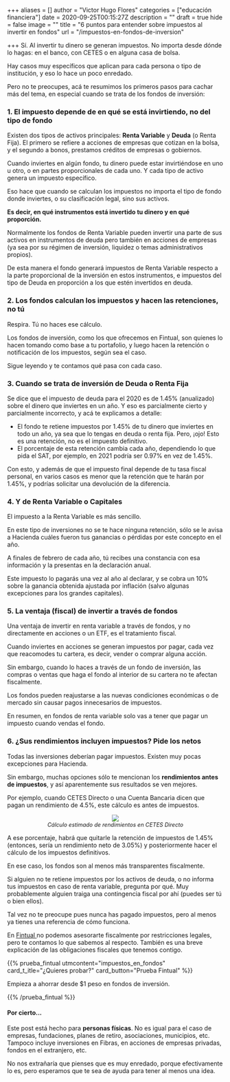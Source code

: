 +++
aliases = []
author = "Victor Hugo Flores"
categories = ["educación financiera"]
date = 2020-09-25T00:15:27Z
description = ""
draft = true
hide = false
image = ""
title = "6 puntos para entender sobre impuestos al invertir en fondos"
url = "/impuestos-en-fondos-de-inversion"

+++
Sí. Al invertir tu dinero se generan impuestos. No importa desde dónde lo hagas: en el banco, con CETES o en alguna casa de bolsa.

Hay casos muy específicos que aplican para cada persona o tipo de institución, y eso lo hace un poco enredado.

Pero no te preocupes, acá te resumimos los primeros pasos para cachar más del tema, en especial cuando se trata de los fondos de inversión:

### 1. El impuesto depende de en qué se está invirtiendo, no del tipo de fondo

Existen dos tipos de activos principales: **Renta Variable** y **Deuda** (o Renta Fija). El primero se refiere a acciones de empresas que cotizan en la bolsa, y el segundo a bonos, prestamos créditos de empresas o gobiernos.

Cuando inviertes en algún fondo, tu dinero puede estar invirtiéndose en uno u otro, o en partes proporcionales de cada uno. Y cada tipo de activo genera un impuesto específico.

Eso hace que cuando se calculan los impuestos no importa el tipo de fondo donde inviertes, o su clasificación legal, sino sus activos.

**Es decir, en qué instrumentos está invertido tu dinero y en qué proporción.**

Normalmente los fondos de Renta Variable pueden invertir una parte de sus activos en instrumentos de deuda pero también en acciones de empresas (ya sea por su régimen de inversión, liquidez o temas administrativos propios).

De esta manera el fondo generará impuestos de Renta Variable respecto a la parte proporcional de la inversión en estos instrumentos, e impuestos del tipo de Deuda en proporción a los que estén invertidos en deuda.

### 2. Los fondos calculan los impuestos y hacen las retenciones, no tú

Respira. Tú no haces ese cálculo.

Los fondos de inversión, como los que ofrecemos en Fintual, son quienes lo hacen tomando como base a tu portafolio, y luego hacen la retención o notificación de los impuestos, según sea el caso.

Sigue leyendo y te contamos qué pasa con cada caso.

### 3. Cuando se trata de inversión de Deuda o Renta Fija

Se dice que el impuesto de deuda para el 2020 es de 1.45% (anualizado) sobre el dinero que inviertes en un año. Y eso es parcialmente cierto y parcialmente incorrecto, y acá te explicamos a detalle:

* El fondo te retiene impuestos por 1.45% de tu dinero que inviertes en todo un año, ya sea que lo tengas en deuda o renta fija. Pero, ¡ojo! Esto es una retención, no es el impuesto definitivo.
* El porcentaje de esta retención cambia cada año, dependiendo lo que pida el SAT, por ejemplo, en 2021 podría ser 0.97% en vez de 1.45%.

Con esto, y además de que el impuesto final depende de tu tasa fiscal personal, en varios casos es menor que la retención que te harán por 1.45%, y podrías solicitar una devolución de la diferencia.

### 4. Y de Renta Variable o Capitales

El impuesto a la Renta Variable es más sencillo.

En este tipo de inversiones no se te hace ninguna retención, sólo se le avisa a Hacienda cuáles fueron tus ganancias o pérdidas por este concepto en el año.

A finales de febrero de cada año, tú recibes una constancia con esa información y la presentas en la declaración anual.

Este impuesto lo pagarás una vez al año al declarar, y se cobra un 10% sobre la ganancia obtenida ajustada por inflación (salvo algunas excepciones para los grandes capitales).

### 5. La ventaja (fiscal) de invertir a través de fondos

Una ventaja de invertir en renta variable a través de fondos, y no directamente en acciones o un ETF, es el tratamiento fiscal.

Cuando inviertes en acciones se generan impuestos por pagar, cada vez que reacomodes tu cartera, es decir, vender o comprar alguna acción.

Sin embargo, cuando lo haces a través de un fondo de inversión, las compras o ventas que haga el fondo al interior de su cartera no te afectan fiscalmente.

Los fondos pueden reajustarse a las nuevas condiciones económicas o de mercado sin causar pagos innecesarios de impuestos.

En resumen, en fondos de renta variable solo vas a tener que pagar un impuesto cuando vendas el fondo.

### 6. ¿Sus rendimientos incluyen impuestos? Pide los netos

Todas las inversiones deberían pagar impuestos. Existen muy pocas excepciones para Hacienda.

Sin embargo, muchas opciones sólo te mencionan los **rendimientos antes de impuestos**, y así aparentemente sus resultados se ven mejores.

Por ejemplo, cuando CETES Directo o una Cuenta Bancaria dicen que pagan un rendimiento de 4.5%, este cálculo es antes de impuestos.

<div style="text-align:center"> <figure> <img src="/uploads/captura-de-pantalla-2020-09-24-a-la-s-20-12-36.png"> <figcaption style="display:block;text-align:center;font-size:.8rem"><i>Cálculo estimado de rendimientos en CETES Directo</i></figcaption> </figure> </div>


A ese porcentaje, habrá que quitarle la retención de impuestos de 1.45% (entonces, sería un rendimiento neto de 3.05%) y posteriormente hacer el cálculo de los impuestos definitivos.

En ese caso, los fondos son al menos más transparentes fiscalmente.

Si alguien no te retiene impuestos por los activos de deuda, o no informa tus impuestos en caso de renta variable, pregunta por qué. Muy probablemente alguien traiga una contingencia fiscal por ahí (puedes ser tú o bien ellos).

Tal vez no te preocupe pues nunca has pagado impuestos, pero al menos ya tienes una referencia de cómo funciona.

En [Fintual ](https://fintu.al/99Un)no podemos asesorarte fiscalmente por restricciones legales, pero te contamos lo que sabemos al respecto. También es una breve explicación de las obligaciones fiscales que tenemos contigo.

{{% prueba_fintual
utmcontent="impuestos_en_fondos"
card_t_itle="¿Quieres probar?"
card_button="Prueba Fintual" %}}

Empieza a ahorrar desde $1 peso en fondos de inversión.

{{% /prueba_fintual %}}

#### Por cierto...

Este post está hecho para **personas físicas**. No es igual para el caso de empresas, fundaciones, planes de retiro, asociaciones, municipios, etc. Tampoco incluye inversiones en Fibras, en acciones de empresas privadas, fondos en el extranjero, etc.

No nos extrañaría que pienses que es muy enredado, porque efectivamente lo es, pero esperamos que te sea de ayuda para tener al menos una idea.